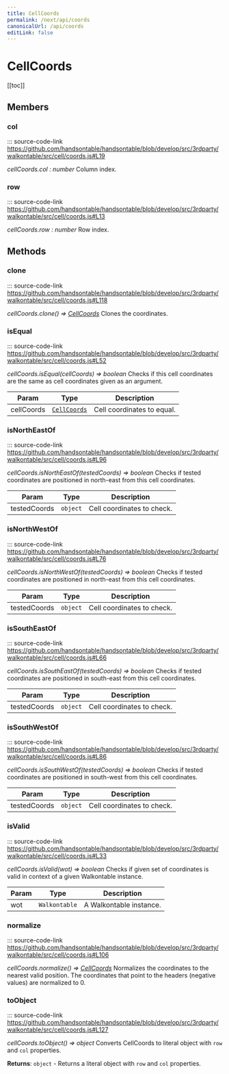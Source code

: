 ```yaml
---
title: CellCoords
permalink: /next/api/coords
canonicalUrl: /api/coords
editLink: false
---
```


# CellCoords

[[toc]]
## Members

### col
::: source-code-link https://github.com/handsontable/handsontable/blob/develop/src/3rdparty/walkontable/src/cell/coords.js#L19
  

_cellCoords.col : number_
Column index.



### row
::: source-code-link https://github.com/handsontable/handsontable/blob/develop/src/3rdparty/walkontable/src/cell/coords.js#L13
  

_cellCoords.row : number_
Row index.


## Methods

### clone
::: source-code-link https://github.com/handsontable/handsontable/blob/develop/src/3rdparty/walkontable/src/cell/coords.js#L118
  

_cellCoords.clone() ⇒ [CellCoords](./coords/)_
Clones the coordinates.



### isEqual
::: source-code-link https://github.com/handsontable/handsontable/blob/develop/src/3rdparty/walkontable/src/cell/coords.js#L52
  

_cellCoords.isEqual(cellCoords) ⇒ boolean_
Checks if this cell coordinates are the same as cell coordinates given as an argument.


| Param | Type | Description |
| --- | --- | --- |
| cellCoords | [`CellCoords`](#CellCoords) | Cell coordinates to equal. |



### isNorthEastOf
::: source-code-link https://github.com/handsontable/handsontable/blob/develop/src/3rdparty/walkontable/src/cell/coords.js#L96
  

_cellCoords.isNorthEastOf(testedCoords) ⇒ boolean_
Checks if tested coordinates are positioned in north-east from this cell coordinates.


| Param | Type | Description |
| --- | --- | --- |
| testedCoords | `object` | Cell coordinates to check. |



### isNorthWestOf
::: source-code-link https://github.com/handsontable/handsontable/blob/develop/src/3rdparty/walkontable/src/cell/coords.js#L76
  

_cellCoords.isNorthWestOf(testedCoords) ⇒ boolean_
Checks if tested coordinates are positioned in north-east from this cell coordinates.


| Param | Type | Description |
| --- | --- | --- |
| testedCoords | `object` | Cell coordinates to check. |



### isSouthEastOf
::: source-code-link https://github.com/handsontable/handsontable/blob/develop/src/3rdparty/walkontable/src/cell/coords.js#L66
  

_cellCoords.isSouthEastOf(testedCoords) ⇒ boolean_
Checks if tested coordinates are positioned in south-east from this cell coordinates.


| Param | Type | Description |
| --- | --- | --- |
| testedCoords | `object` | Cell coordinates to check. |



### isSouthWestOf
::: source-code-link https://github.com/handsontable/handsontable/blob/develop/src/3rdparty/walkontable/src/cell/coords.js#L86
  

_cellCoords.isSouthWestOf(testedCoords) ⇒ boolean_
Checks if tested coordinates are positioned in south-west from this cell coordinates.


| Param | Type | Description |
| --- | --- | --- |
| testedCoords | `object` | Cell coordinates to check. |



### isValid
::: source-code-link https://github.com/handsontable/handsontable/blob/develop/src/3rdparty/walkontable/src/cell/coords.js#L33
  

_cellCoords.isValid(wot) ⇒ boolean_
Checks if given set of coordinates is valid in context of a given Walkontable instance.


| Param | Type | Description |
| --- | --- | --- |
| wot | `Walkontable` | A Walkontable instance. |



### normalize
::: source-code-link https://github.com/handsontable/handsontable/blob/develop/src/3rdparty/walkontable/src/cell/coords.js#L106
  

_cellCoords.normalize() ⇒ [CellCoords](./coords/)_
Normalizes the coordinates to the nearest valid position. The coordinates that point
to the headers (negative values) are normalized to 0.



### toObject
::: source-code-link https://github.com/handsontable/handsontable/blob/develop/src/3rdparty/walkontable/src/cell/coords.js#L127
  

_cellCoords.toObject() ⇒ object_
Converts CellCoords to literal object with `row` and `col` properties.


**Returns**: `object` - Returns a literal object with `row` and `col` properties.  
